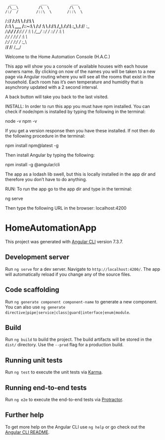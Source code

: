       ___           ___           ___     
     /\__\         /\  \         /\  \    
    /:/  /        /::\  \       /::\  \   
   /:/__/        /:/\:\  \     /:/\:\  \  
  /::\  \ ___   /::\~\:\  \   /:/  \:\  \ 
 /:/\:\  /\__\ /:/\:\ \:\__\ /:/__/ \:\__\
 \/__\:\/:/  / \/__\:\/:/  / \:\  \  \/__/
      \::/  /       \::/  /   \:\  \      
      /:/  /        /:/  /     \:\  \     
     /:/  /        /:/  /       \:\__\    
     \/__/         \/__/         \/__/    

Welcome to the Home Automation Console (H.A.C.)

This app will show you a console of available houses with each house owners name.
By clicking on now of the names you will be taken to a new page via Angular routing where you will see all the rooms that exist in the household. Each room has it’s own temperature and humidity that is asynchrony updated with a 2 second interval.

A back button will take you back to the last visited.


INSTALL:
In order to run this app you must have npm installed.
You can check if node/npm is installed by typing the following in the terminal:

node -v
npm -v

If you get a version response then you have these installed. If not then do the following
procedure in the terminal:

npm install npm@latest -g


Then install Angular by typing the following:

npm install -g @angular/cli


The app as a lodash lib swell, but this is locally installed in the app dir and therefore you don’t have to do anything.


RUN:
To run the app go to the app dir and type in the terminal:

ng serve

Then type the following URL in the browser: localhost:4200




# HomeAutomationApp

This project was generated with [Angular CLI](https://github.com/angular/angular-cli) version 7.3.7.

## Development server

Run `ng serve` for a dev server. Navigate to `http://localhost:4200/`. The app will automatically reload if you change any of the source files.

## Code scaffolding

Run `ng generate component component-name` to generate a new component. You can also use `ng generate directive|pipe|service|class|guard|interface|enum|module`.

## Build

Run `ng build` to build the project. The build artifacts will be stored in the `dist/` directory. Use the `--prod` flag for a production build.

## Running unit tests

Run `ng test` to execute the unit tests via [Karma](https://karma-runner.github.io).

## Running end-to-end tests

Run `ng e2e` to execute the end-to-end tests via [Protractor](http://www.protractortest.org/).

## Further help

To get more help on the Angular CLI use `ng help` or go check out the [Angular CLI README](https://github.com/angular/angular-cli/blob/master/README.md).
